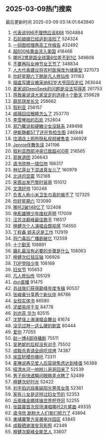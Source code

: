 ## 2025-03-09热门搜索 
最后更新时间 2025-03-09 03:14:01.643940 
1. [代表说996不理想应该888](https://s.weibo.com/weibo?q=%23%E4%BB%A3%E8%A1%A8%E8%AF%B4996%E4%B8%8D%E7%90%86%E6%83%B3%E5%BA%94%E8%AF%A5888%23&t=31&band_rank=1&Refer=top) 1504884
1. [石矶娘娘已经逃到洛阳了](https://s.weibo.com/weibo?q=%23%E7%9F%B3%E7%9F%B6%E5%A8%98%E5%A8%98%E5%B7%B2%E7%BB%8F%E9%80%83%E5%88%B0%E6%B4%9B%E9%98%B3%E4%BA%86%23&t=31&band_rank=2&Refer=top) 524324
1. [一组图梳理两高工作报告](https://s.weibo.com/weibo?q=%23%E4%B8%80%E7%BB%84%E5%9B%BE%E6%A2%B3%E7%90%86%E4%B8%A4%E9%AB%98%E5%B7%A5%E4%BD%9C%E6%8A%A5%E5%91%8A%23&t=31&band_rank=3&Refer=top) 432492
1. [超600吨黄金流入美国](https://s.weibo.com/weibo?q=%23%E8%B6%85600%E5%90%A8%E9%BB%84%E9%87%91%E6%B5%81%E5%85%A5%E7%BE%8E%E5%9B%BD%23&t=31&band_rank=4&Refer=top) 418466
1. [哪吒2票房距全球第6仅差不到1亿](https://s.weibo.com/weibo?q=%23%E5%93%AA%E5%90%922%E7%A5%A8%E6%88%BF%E8%B7%9D%E5%85%A8%E7%90%83%E7%AC%AC6%E4%BB%85%E5%B7%AE%E4%B8%8D%E5%88%B01%E4%BA%BF%23&t=31&band_rank=5&Refer=top) 349608
1. [不要再叫女神节女王节了](https://s.weibo.com/weibo?q=%23%E4%B8%8D%E8%A6%81%E5%86%8D%E5%8F%AB%E5%A5%B3%E7%A5%9E%E8%8A%82%E5%A5%B3%E7%8E%8B%E8%8A%82%E4%BA%86%23&t=31&band_rank=6&Refer=top) 348834
1. [人大代表建议将农村医保改为储蓄型](https://s.weibo.com/weibo?q=%23%E4%BA%BA%E5%A4%A7%E4%BB%A3%E8%A1%A8%E5%BB%BA%E8%AE%AE%E5%B0%86%E5%86%9C%E6%9D%91%E5%8C%BB%E4%BF%9D%E6%94%B9%E4%B8%BA%E5%82%A8%E8%93%84%E5%9E%8B%23&t=31&band_rank=7&Refer=top) 327073
1. [你好星期六下期是凡人修仙传](https://s.weibo.com/weibo?q=%23%E4%BD%A0%E5%A5%BD%E6%98%9F%E6%9C%9F%E5%85%AD%E4%B8%8B%E6%9C%9F%E6%98%AF%E5%87%A1%E4%BA%BA%E4%BF%AE%E4%BB%99%E4%BC%A0%23&t=31&band_rank=8&Refer=top) 311163
1. [烟盒写建议被采纳82岁大爷回应走红](https://s.weibo.com/weibo?q=%23%E7%83%9F%E7%9B%92%E5%86%99%E5%BB%BA%E8%AE%AE%E8%A2%AB%E9%87%87%E7%BA%B382%E5%B2%81%E5%A4%A7%E7%88%B7%E5%9B%9E%E5%BA%94%E8%B5%B0%E7%BA%A2%23&t=31&band_rank=9&Refer=top) 263044
1. [麦家说DeepSeek的问题是没法写得差](https://s.weibo.com/weibo?q=%23%E9%BA%A6%E5%AE%B6%E8%AF%B4DeepSeek%E7%9A%84%E9%97%AE%E9%A2%98%E6%98%AF%E6%B2%A1%E6%B3%95%E5%86%99%E5%BE%97%E5%B7%AE%23&t=31&band_rank=10&Refer=top) 261753
1. [蒋敦豪说请大家坚定的选择十个勤天](https://s.weibo.com/weibo?q=%23%E8%92%8B%E6%95%A6%E8%B1%AA%E8%AF%B4%E8%AF%B7%E5%A4%A7%E5%AE%B6%E5%9D%9A%E5%AE%9A%E7%9A%84%E9%80%89%E6%8B%A9%E5%8D%81%E4%B8%AA%E5%8B%A4%E5%A4%A9%23&t=31&band_rank=11&Refer=top) 259628
1. [薛凯琪发长文](https://s.weibo.com/weibo?q=%E8%96%9B%E5%87%AF%E7%90%AA%E5%8F%91%E9%95%BF%E6%96%87&t=31&band_rank=12&Refer=top) 258662
1. [叙利亚](https://s.weibo.com/weibo?q=%E5%8F%99%E5%88%A9%E4%BA%9A&t=31&band_rank=13&Refer=top) 256157
1. [戚薇回应眼睛怎么了](https://s.weibo.com/weibo?q=%E6%88%9A%E8%96%87%E5%9B%9E%E5%BA%94%E7%9C%BC%E7%9D%9B%E6%80%8E%E4%B9%88%E4%BA%86&t=31&band_rank=14&Refer=top) 253770
1. [李雪琴拍的石凯](https://s.weibo.com/weibo?q=%E6%9D%8E%E9%9B%AA%E7%90%B4%E6%8B%8D%E7%9A%84%E7%9F%B3%E5%87%AF&t=31&band_rank=15&Refer=top) 252804
1. [郑乃馨说和硬糖少女没联系](https://s.weibo.com/weibo?q=%23%E9%83%91%E4%B9%83%E9%A6%A8%E8%AF%B4%E5%92%8C%E7%A1%AC%E7%B3%96%E5%B0%91%E5%A5%B3%E6%B2%A1%E8%81%94%E7%B3%BB%23&t=31&band_rank=16&Refer=top) 249498
1. [伊能静都57了还在免检生图](https://s.weibo.com/weibo?q=%E4%BC%8A%E8%83%BD%E9%9D%99%E9%83%BD57%E4%BA%86%E8%BF%98%E5%9C%A8%E5%85%8D%E6%A3%80%E7%94%9F%E5%9B%BE&t=31&band_rank=17&Refer=top) 246946
1. [住酒店上厕所隐私视频被售卖](https://s.weibo.com/weibo?q=%23%E4%BD%8F%E9%85%92%E5%BA%97%E4%B8%8A%E5%8E%95%E6%89%80%E9%9A%90%E7%A7%81%E8%A7%86%E9%A2%91%E8%A2%AB%E5%94%AE%E5%8D%96%23&t=31&band_rank=18&Refer=top) 246928
1. [Jennie伴舞失误](https://s.weibo.com/weibo?q=%23Jennie%E4%BC%B4%E8%88%9E%E5%A4%B1%E8%AF%AF%23&t=31&band_rank=19&Refer=top) 241196
1. [叙利亚西部冲突已致超400死](https://s.weibo.com/weibo?q=%23%E5%8F%99%E5%88%A9%E4%BA%9A%E8%A5%BF%E9%83%A8%E5%86%B2%E7%AA%81%E5%B7%B2%E8%87%B4%E8%B6%85400%E6%AD%BB%23&t=31&band_rank=20&Refer=top) 216565
1. [郭爽退团](https://s.weibo.com/weibo?q=%E9%83%AD%E7%88%BD%E9%80%80%E5%9B%A2&t=31&band_rank=21&Refer=top) 206643
1. [虞书欣林一错位吻](https://s.weibo.com/weibo?q=%23%E8%99%9E%E4%B9%A6%E6%AC%A3%E6%9E%97%E4%B8%80%E9%94%99%E4%BD%8D%E5%90%BB%23&t=31&band_rank=22&Refer=top) 166317
1. [林忆莲台下混进真女儿了](https://s.weibo.com/weibo?q=%E6%9E%97%E5%BF%86%E8%8E%B2%E5%8F%B0%E4%B8%8B%E6%B7%B7%E8%BF%9B%E7%9C%9F%E5%A5%B3%E5%84%BF%E4%BA%86&t=31&band_rank=23&Refer=top) 160979
1. [北诗司空震](https://s.weibo.com/weibo?q=%E5%8C%97%E8%AF%97%E5%8F%B8%E7%A9%BA%E9%9C%87&t=31&band_rank=38&Refer=top) 152188
1. [宋茜出发巴黎时装周](https://s.weibo.com/weibo?q=%E5%AE%8B%E8%8C%9C%E5%87%BA%E5%8F%91%E5%B7%B4%E9%BB%8E%E6%97%B6%E8%A3%85%E5%91%A8&t=31&band_rank=24&Refer=top) 151012
1. [文淇好帅](https://s.weibo.com/weibo?q=%E6%96%87%E6%B7%87%E5%A5%BD%E5%B8%85&t=31&band_rank=25&Refer=top) 130248
1. [负责人称小米卫生巾真的做不了](https://s.weibo.com/weibo?q=%23%E8%B4%9F%E8%B4%A3%E4%BA%BA%E7%A7%B0%E5%B0%8F%E7%B1%B3%E5%8D%AB%E7%94%9F%E5%B7%BE%E7%9C%9F%E7%9A%84%E5%81%9A%E4%B8%8D%E4%BA%86%23&t=31&band_rank=26&Refer=top) 127325
1. [你好星期六](https://s.weibo.com/weibo?q=%E4%BD%A0%E5%A5%BD%E6%98%9F%E6%9C%9F%E5%85%AD&t=31&band_rank=27&Refer=top) 123080
1. [哪吒2破148亿了](https://s.weibo.com/weibo?q=%23%E5%93%AA%E5%90%922%E7%A0%B4148%E4%BA%BF%E4%BA%86%23&t=31&band_rank=28&Refer=top) 122408
1. [电影雄狮少年维权声明](https://s.weibo.com/weibo?q=%23%E7%94%B5%E5%BD%B1%E9%9B%84%E7%8B%AE%E5%B0%91%E5%B9%B4%E7%BB%B4%E6%9D%83%E5%A3%B0%E6%98%8E%23&t=31&band_rank=30&Refer=top) 117009
1. [汪苏泷巅峰最佳歌手](https://s.weibo.com/weibo?q=%23%E6%B1%AA%E8%8B%8F%E6%B3%B7%E5%B7%85%E5%B3%B0%E6%9C%80%E4%BD%B3%E6%AD%8C%E6%89%8B%23&t=31&band_rank=29&Refer=top) 116517
1. [檀健次个人演唱会既视感](https://s.weibo.com/weibo?q=%23%E6%AA%80%E5%81%A5%E6%AC%A1%E4%B8%AA%E4%BA%BA%E6%BC%94%E5%94%B1%E4%BC%9A%E6%97%A2%E8%A7%86%E6%84%9F%23&t=31&band_rank=30&Refer=top) 114550
1. [丁程鑫 姐夫这是工作](https://s.weibo.com/weibo?q=%E4%B8%81%E7%A8%8B%E9%91%AB%20%E5%A7%90%E5%A4%AB%E8%BF%99%E6%98%AF%E5%B7%A5%E4%BD%9C&t=31&band_rank=31&Refer=top) 112919
1. [将门毒后广播剧破亿](https://s.weibo.com/weibo?q=%23%E5%B0%86%E9%97%A8%E6%AF%92%E5%90%8E%E5%B9%BF%E6%92%AD%E5%89%A7%E7%A0%B4%E4%BA%BF%23&t=31&band_rank=32&Refer=top) 112559
1. [十个勤天](https://s.weibo.com/weibo?q=%E5%8D%81%E4%B8%AA%E5%8B%A4%E5%A4%A9&t=31&band_rank=33&Refer=top) 108891
1. [婚礼最没有必要的步骤是什么](https://s.weibo.com/weibo?q=%23%E5%A9%9A%E7%A4%BC%E6%9C%80%E6%B2%A1%E6%9C%89%E5%BF%85%E8%A6%81%E7%9A%84%E6%AD%A5%E9%AA%A4%E6%98%AF%E4%BB%80%E4%B9%88%23&t=31&band_rank=34&Refer=top) 108063
1. [檀健次红毯压轴](https://s.weibo.com/weibo?q=%23%E6%AA%80%E5%81%A5%E6%AC%A1%E7%BA%A2%E6%AF%AF%E5%8E%8B%E8%BD%B4%23&t=31&band_rank=35&Refer=top) 106926
1. [TOP登陆少年](https://s.weibo.com/weibo?q=%23TOP%E7%99%BB%E9%99%86%E5%B0%91%E5%B9%B4%23&t=31&band_rank=11&Refer=top) 106169
1. [妇女节](https://s.weibo.com/weibo?q=%23%E5%A6%87%E5%A5%B3%E8%8A%82%23&t=31&band_rank=36&Refer=top) 105653
1. [凡人修仙传](https://s.weibo.com/weibo?q=%E5%87%A1%E4%BA%BA%E4%BF%AE%E4%BB%99%E4%BC%A0&t=31&band_rank=37&Refer=top) 105129
1. [dsn直播](https://s.weibo.com/weibo?q=%23dsn%E7%9B%B4%E6%92%AD%23&t=31&band_rank=22&Refer=top) 91475
1. [肖战我们获得巅峰年度专辑](https://s.weibo.com/weibo?q=%23%E8%82%96%E6%88%98%E6%88%91%E4%BB%AC%E8%8E%B7%E5%BE%97%E5%B7%85%E5%B3%B0%E5%B9%B4%E5%BA%A6%E4%B8%93%E8%BE%91%23&t=31&band_rank=39&Refer=top) 90537
1. [张峻豪分享两个新伙伴](https://s.weibo.com/weibo?q=%23%E5%BC%A0%E5%B3%BB%E8%B1%AA%E5%88%86%E4%BA%AB%E4%B8%A4%E4%B8%AA%E6%96%B0%E4%BC%99%E4%BC%B4%23&t=31&band_rank=40&Refer=top) 86786
1. [女校实体书](https://s.weibo.com/weibo?q=%E5%A5%B3%E6%A0%A1%E5%AE%9E%E4%BD%93%E4%B9%A6&t=31&band_rank=41&Refer=top) 86580
1. [泥塑易烊千玺](https://s.weibo.com/weibo?q=%23%E6%B3%A5%E5%A1%91%E6%98%93%E7%83%8A%E5%8D%83%E7%8E%BA%23&t=31&band_rank=42&Refer=top) 84778
1. [刘亦菲 华为](https://s.weibo.com/weibo?q=%E5%88%98%E4%BA%A6%E8%8F%B2%20%E5%8D%8E%E4%B8%BA&t=31&band_rank=43&Refer=top) 82515
1. [沈梦瑶上海演唱会舞台](https://s.weibo.com/weibo?q=%23%E6%B2%88%E6%A2%A6%E7%91%B6%E4%B8%8A%E6%B5%B7%E6%BC%94%E5%94%B1%E4%BC%9A%E8%88%9E%E5%8F%B0%23&t=31&band_rank=44&Refer=top) 81674
1. [没见过林一这么硬的剧宣](https://s.weibo.com/weibo?q=%23%E6%B2%A1%E8%A7%81%E8%BF%87%E6%9E%97%E4%B8%80%E8%BF%99%E4%B9%88%E7%A1%AC%E7%9A%84%E5%89%A7%E5%AE%A3%23&t=31&band_rank=45&Refer=top) 80444
1. [爱你](https://s.weibo.com/weibo?q=%E7%88%B1%E4%BD%A0&t=31&band_rank=46&Refer=top) 77055
1. [赵一博4部待播剧](https://s.weibo.com/weibo?q=%23%E8%B5%B5%E4%B8%80%E5%8D%9A4%E9%83%A8%E5%BE%85%E6%92%AD%E5%89%A7%23&t=31&band_rank=47&Refer=top) 75511
1. [吴艳妮的后程没有对手](https://s.weibo.com/weibo?q=%23%E5%90%B4%E8%89%B3%E5%A6%AE%E7%9A%84%E5%90%8E%E7%A8%8B%E6%B2%A1%E6%9C%89%E5%AF%B9%E6%89%8B%23&t=31&band_rank=50&Refer=top) 75502
1. [成毅杀青请全组吃烧烤](https://s.weibo.com/weibo?q=%23%E6%88%90%E6%AF%85%E6%9D%80%E9%9D%92%E8%AF%B7%E5%85%A8%E7%BB%84%E5%90%83%E7%83%A7%E7%83%A4%23&t=31&band_rank=48&Refer=top) 74387
1. [宋亚轩模仿哪吒](https://s.weibo.com/weibo?q=%23%E5%AE%8B%E4%BA%9A%E8%BD%A9%E6%A8%A1%E4%BB%BF%E5%93%AA%E5%90%92%23&t=31&band_rank=49&Refer=top) 73311
1. [麦琳说再见爱人后容貌焦虑达到峰值](https://s.weibo.com/weibo?q=%23%E9%BA%A6%E7%90%B3%E8%AF%B4%E5%86%8D%E8%A7%81%E7%88%B1%E4%BA%BA%E5%90%8E%E5%AE%B9%E8%B2%8C%E7%84%A6%E8%99%91%E8%BE%BE%E5%88%B0%E5%B3%B0%E5%80%BC%23&t=31&band_rank=22&Refer=top) 56388
1. [探清水河一响辫儿哥哥回来了](https://s.weibo.com/weibo?q=%23%E6%8E%A2%E6%B8%85%E6%B0%B4%E6%B2%B3%E4%B8%80%E5%93%8D%E8%BE%AB%E5%84%BF%E5%93%A5%E5%93%A5%E5%9B%9E%E6%9D%A5%E4%BA%86%23&t=31&band_rank=37&Refer=top) 52539
1. [男子拆快递瞬间眼睛差点瞎了](https://s.weibo.com/weibo?q=%23%E7%94%B7%E5%AD%90%E6%8B%86%E5%BF%AB%E9%80%92%E7%9E%AC%E9%97%B4%E7%9C%BC%E7%9D%9B%E5%B7%AE%E7%82%B9%E7%9E%8E%E4%BA%86%23&t=31&band_rank=32&Refer=top) 52499
1. [檀健次好时光](https://s.weibo.com/weibo?q=%23%E6%AA%80%E5%81%A5%E6%AC%A1%E5%A5%BD%E6%97%B6%E5%85%89%23&t=31&band_rank=38&Refer=top) 52422
1. [刘宇伯远段奥娟阳光男孩女孩](https://s.weibo.com/weibo?q=%23%E5%88%98%E5%AE%87%E4%BC%AF%E8%BF%9C%E6%AE%B5%E5%A5%A5%E5%A8%9F%E9%98%B3%E5%85%89%E7%94%B7%E5%AD%A9%E5%A5%B3%E5%AD%A9%23&t=31&band_rank=42&Refer=top) 52361
1. [家有儿女是这样过妇女节的](https://s.weibo.com/weibo?q=%E5%AE%B6%E6%9C%89%E5%84%BF%E5%A5%B3%E6%98%AF%E8%BF%99%E6%A0%B7%E8%BF%87%E5%A6%87%E5%A5%B3%E8%8A%82%E7%9A%84&t=31&band_rank=43&Refer=top) 52353
1. [丘索维金娜体操世界杯夺冠](https://s.weibo.com/weibo?q=%23%E4%B8%98%E7%B4%A2%E7%BB%B4%E9%87%91%E5%A8%9C%E4%BD%93%E6%93%8D%E4%B8%96%E7%95%8C%E6%9D%AF%E5%A4%BA%E5%86%A0%23&t=31&band_rank=50&Refer=top) 52255
1. [张碧晨首次现场演唱哪吒2片尾曲](https://s.weibo.com/weibo?q=%23%E5%BC%A0%E7%A2%A7%E6%99%A8%E9%A6%96%E6%AC%A1%E7%8E%B0%E5%9C%BA%E6%BC%94%E5%94%B1%E5%93%AA%E5%90%922%E7%89%87%E5%B0%BE%E6%9B%B2%23&t=31&band_rank=40&Refer=top) 49335
1. [虞书欣 剧粉大人们我们努力了](https://s.weibo.com/weibo?q=%E8%99%9E%E4%B9%A6%E6%AC%A3%20%E5%89%A7%E7%B2%89%E5%A4%A7%E4%BA%BA%E4%BB%AC%E6%88%91%E4%BB%AC%E5%8A%AA%E5%8A%9B%E4%BA%86&t=31&band_rank=42&Refer=top) 43894
1. [柬埔寨警方突袭电诈园区](https://s.weibo.com/weibo?q=%23%E6%9F%AC%E5%9F%94%E5%AF%A8%E8%AD%A6%E6%96%B9%E7%AA%81%E8%A2%AD%E7%94%B5%E8%AF%88%E5%9B%AD%E5%8C%BA%23&t=31&band_rank=43&Refer=top) 43845
1. [成毅晒谢淮安背影照](https://s.weibo.com/weibo?q=%23%E6%88%90%E6%AF%85%E6%99%92%E8%B0%A2%E6%B7%AE%E5%AE%89%E8%83%8C%E5%BD%B1%E7%85%A7%23&t=31&band_rank=46&Refer=top) 42349
1. [檀健次巅峰全能艺人](https://s.weibo.com/weibo?q=%23%E6%AA%80%E5%81%A5%E6%AC%A1%E5%B7%85%E5%B3%B0%E5%85%A8%E8%83%BD%E8%89%BA%E4%BA%BA%23&t=31&band_rank=40&Refer=top) 33607
